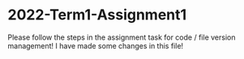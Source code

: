 # 2022-Term1-Assignment1
Please follow the steps in the assignment task for code / file version management!
I have made some changes in this file!
